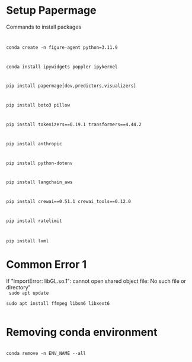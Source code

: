 # Setup Papermage
Commands to install packages
<code>

conda create -n figure-agent python=3.11.9

conda install ipywidgets poppler ipykernel

pip install papermage[dev,predictors,visualizers]

pip install boto3 pillow  

pip install tokenizers==0.19.1 transformers==4.44.2

pip install anthropic  

pip install python-dotenv

pip install langchain_aws

pip install crewai==0.51.1 crewai_tools==0.12.0

pip install ratelimit

pip install lxml
</code>

# Common Error 1
If "ImportError: libGL.so.1": cannot open shared object file: No such file or directory"  
<code>
sudo apt update  
sudo apt install ffmpeg libsm6 libxext6  
</code>

# Removing conda environment
<code>
conda remove -n ENV_NAME --all  
</code>